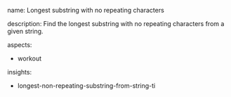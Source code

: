 name: Longest substring with no repeating characters

description: Find the longest substring with no repeating characters from a given string.

aspects:
  - workout

insights:
  - longest-non-repeating-substring-from-string-ti
